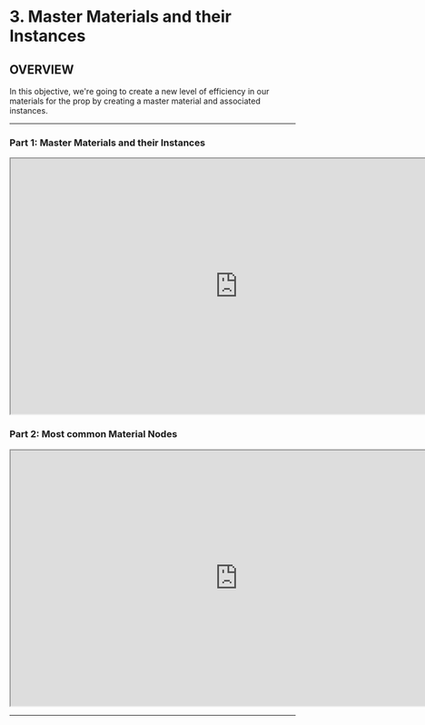 # 3. Master Materials and their Instances

<h2>OVERVIEW</h2>
<p>In this objective, we're going to create a new level of efficiency in our materials for the prop by creating a master material and associated instances.</p>
<hr>
<h3>Part 1: Master Materials and their Instances</h3>
<p><iframe src="https://www.youtube.com/embed/EV_i4F1V4n0?rel=0" width="800" height="450" allowfullscreen="allowfullscreen" allow="accelerometer; autoplay; clipboard-write; encrypted-media; gyroscope; picture-in-picture"></iframe></p>
<h3>Part 2: Most common Material Nodes</h3>
<p><iframe src="https://www.youtube.com/embed/ExKPbsqCDTk?rel=0" width="800" height="450" allowfullscreen="allowfullscreen" allow="accelerometer; autoplay; clipboard-write; encrypted-media; gyroscope; picture-in-picture"></iframe></p>
<hr>
<p>&nbsp;</p>
<p>&nbsp;</p>